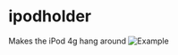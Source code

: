 ipodholder
==========

Makes the iPod 4g hang around
![Example](https://raw.github.com/fasmide/ipodholder/master/print.jpg)
